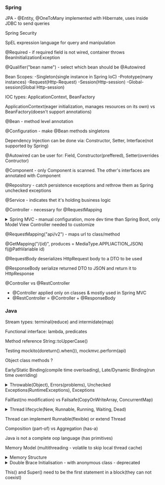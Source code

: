 ### Spring

JPA - @Entity, @OneToMany implemented with Hibernate, uses inside JDBC to send queries

Spring Security

SpEL expression language for query and manipulation

@Required - if required field is not wired, container throws BeanInitializationException

@Qualifier("bean name") - select which bean should be @Autowired

Bean Scopes: 
-Singleton(single instance in Spring IoC)
-Prototype(many instances)
-Request(Http-Request)
-Session(Http-session)
-Global-session(Global Http-session)

IOC types: ApplicationContext, BeanFactory

ApplicationContext(eager initialization, manages resources on its own) vs BeanFactory(doesn't support annotations)

@Bean - method level annotation

@Configuration - make @Bean methods singletons

Dependency Injection can be done via: Constructor, Setter, Interface(not supported by Spring)

@Autowired can be user for: Field, Constructor(preffered), Setter(overrides Contructor)

@Component - only Component is scanned. The other's interfaces are annotated with Component 

@Repository - catch persistence exceptions and rethrow them as Spring unchecked exceptions

@Service - indicates thet it's holding business logic

@Controller - necessary for @RequestMapping

<details>
  <summary>Spring MVC - manual configuration, more dev time than Spring Boot, only Model View Controller needed to customize</summary>
![Spring MVC model](https://raw.githubusercontent.com/schesa/interview-prep/main/Java/java-mvc-model.png)
</details>

@RequestMapping("api/v2") - maps url to class/method

@GetMapping("/{id}", produces = MediaType.APPLIACTION_JSON) f(@PathVariable id) 

@RequestBody deserializes HttpRequest body to a DTO to be used

@ResponseBody serialize returned DTO to JSON and return it to HttpResponse 



@Controller vs @RestController
- @Controller applied only on classes & mostly used in Spring MVC
- @RestController = @Controller + @ResponseBody

### Java 

Stream types: terminal(reduce) and intermidate(map)

Functional interface: lambda, predicates

Method reference String::toUpperCase()

Testing mockito(doreturn().when()), mockmvc.perform(api)

Object class methods ?

Early/Static Binding(compile time overloading), Late/Dynamic Binding(run time overriding)

<details>
  <summary>Throwable(Object), Errors(problems), Unchecked Exceptions(RuntimeExceptions), Exceptions</summary>
![Exceptions Hierarchy](https://raw.githubusercontent.com/schesa/interview-prep/main/Java/java-exceptions-hierarchy.png)
</details>

Failfast(no modification) vs Failsafe(CopyOnWriteArray, ConcurrentMap)

<details>
  <summary>Thread lifecycle(New, Runnable, Running, Waiting, Dead)</summary>
![Thread Lifecycle](https://raw.githubusercontent.com/schesa/interview-prep/main/Java/Java-Thread-Lifecycle.png)
</details>

Thread can implement Runnable(flexible) or extend Thread

Composition (part-of) vs Aggregation (has-a)

Java is not a complete oop language (has primitives)

Memory Model (multithreading - volatile to skip local thread cache)

<details>
  <summary>Memory Structure</summary>
- Method area: Perm,class structures, static fields
- Heap Area: Eden,S0,S1,Old Generation
- Stack Area: Thread memory, heap refferences, LVA,OS,FD
- PC registers: thread dependent
- Native method stack: OS dependent
![Memory Model](https://raw.githubusercontent.com/schesa/interview-prep/main/Java/Java-Memory-Model.png)
</details>

<details>
  <summary>Double Brace Initialisation - with anonymous class - deprecated</summary>
```
    Set<String> countries = new HashSet<String>() {
        {
           add("India");
           add("USSR");
           add("USA");
        }
    };
```
</details>

This() and Super() need to be the first statement in a block(they can not coexist)
